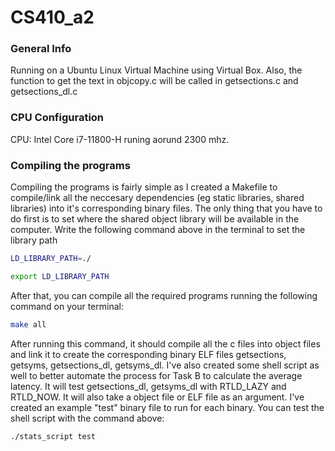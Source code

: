 # CS410_a2

### General Info
Running on a Ubuntu Linux Virtual Machine using Virtual Box. Also, the function to get the text in objcopy.c will be called in
getsections.c and getsections_dl.c
### CPU Configuration
CPU: Intel Core i7-11800-H runing aorund 2300 mhz.
### Compiling the programs
Compiling the programs is fairly simple as I created a Makefile to compile/link all the neccesary dependencies (eg static libraries, shared libraries) into it's corresponding binary files.
The only thing that you have to do first is to set where the shared object library will be available in the computer. Write the following command above in the terminal to set the library path

```bash
LD_LIBRARY_PATH=./
```
```bash
export LD_LIBRARY_PATH
```
After that, you can compile all the required programs running the following command on your terminal:
```bash
make all
```
After running this command, it should compile all the c files into object files and link it to create the corresponding binary ELF files getsections, getsyms, getsections_dl, getsyms_dl. 
I've also created some shell script as well to better automate the process for Task B to calculate the average latency. It will test getsections_dl, getsyms_dl with RTLD_LAZY and RTLD_NOW. 
It will also take a object file or ELF file as an argument. I've created an example "test" binary file to run for each binary.
You can test the shell script with the command above:
```bash
./stats_script test
```

